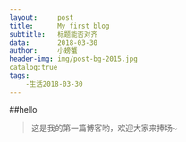 ```yaml
---
layout:     post
title:      My first blog
subtitle:   标题能否对齐
data:       2018-03-30
author:     小螃蟹
header-img: img/post-bg-2015.jpg
catalog:true
tags:
    -生活2018-03-30
---
```

##hello
>这是我的第一篇博客哟，欢迎大家来捧场~
